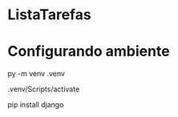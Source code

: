﻿# ListaTarefas
# Configurando ambiente

py -m venv .venv

.venv/Scripts/activate

pip install django
